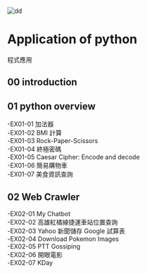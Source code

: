 
  ![dd](https://static.wikia.nocookie.net/fictionalgroups/images/9/99/Diamond_Dogs.png/revision/latest/scale-to-width-down/300?cb=20160204011810)
# Application of python
程式應用
## 00 introduction
## 01 python overview
-EX01-01 加法器  
-EX01-02 BMI 計算  
-EX01-03 Rock-Paper-Scissors  
-EX01-04 終極密碼  
-EX01-05 Caesar Cipher: Encode and decode  
-EX01-06 簡易購物車  
-EX01-07 美食資訊查詢  
## 02 Web Crawler
-EX02-01 My Chatbot  
-EX02-02 高雄紅橘線捷運車站位置查詢  
-EX02-03 Yahoo 新聞儲存 Google 試算表    
-EX02-04 Download Pokemon Images    
-EX02-05 PTT Gossiping   
-EX02-06 開眼電影  
-EX02-07 KDay  
